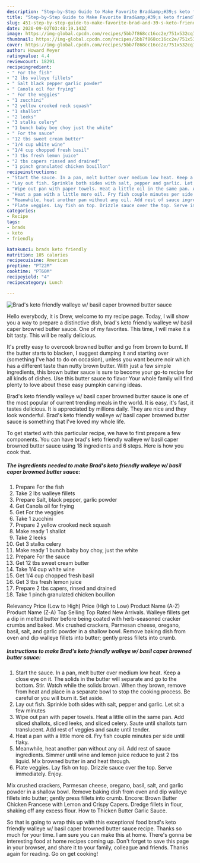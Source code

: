 ```yaml
---
description: "Step-by-Step Guide to Make Favorite Brad&amp;#39;s keto friendly walleye w/ basil caper browned butter sauce"
title: "Step-by-Step Guide to Make Favorite Brad&amp;#39;s keto friendly walleye w/ basil caper browned butter sauce"
slug: 451-step-by-step-guide-to-make-favorite-brad-and-39-s-keto-friendly-walleye-w-basil-caper-browned-butter-sauce
date: 2020-09-02T03:48:19.143Z
image: https://img-global.cpcdn.com/recipes/5bb7f868cc16cc2e/751x532cq70/brads-keto-friendly-walleye-w-basil-caper-browned-butter-sauce-recipe-main-photo.jpg
thumbnail: https://img-global.cpcdn.com/recipes/5bb7f868cc16cc2e/751x532cq70/brads-keto-friendly-walleye-w-basil-caper-browned-butter-sauce-recipe-main-photo.jpg
cover: https://img-global.cpcdn.com/recipes/5bb7f868cc16cc2e/751x532cq70/brads-keto-friendly-walleye-w-basil-caper-browned-butter-sauce-recipe-main-photo.jpg
author: Howard Meyer
ratingvalue: 4.4
reviewcount: 18291
recipeingredient:
- " For the fish"
- "2 lbs walleye fillets"
- " Salt black pepper garlic powder"
- " Canola oil for frying"
- " For the veggies"
- "1 zucchini"
- "2 yellow crooked neck squash"
- "1 shallot"
- "2 leeks"
- "3 stalks celery"
- "1 bunch baby boy choy just the white"
- " For the sauce"
- "12 tbs sweet cream butter"
- "1/4 cup white wine"
- "1/4 cup chopped fresh basil"
- "3 tbs fresh lemon juice"
- "2 tbs capers rinsed and drained"
- "1 pinch granulated chicken bouillon"
recipeinstructions:
- "Start the sauce. In a pan, melt butter over medium low heat. Keep a close eye on it. The solids in the butter will separate and go to the bottom. Stir. Watch while the solids brown. When they brown, remove from heat and place in a separate bowl to stop the cooking process. Be careful or you will burn it. Set aside."
- "Lay out fish. Sprinkle both sides with salt, pepper and garlic. Let sit a few minutes"
- "Wipe out pan with paper towels. Heat a little oil in the same pan. Add sliced shallots, sliced leeks, and sliced celery. Saute until shallots turn translucent. Add rest of veggies and saute until tender."
- "Heat a pan with a little more oil. Fry fish couple minutes per side until flaky."
- "Meanwhile, heat another pan without any oil. Add rest of sauce ingredients. Simmer until wine and lemon juice reduce to just 2 tbs liquid. Mix browned butter in and heat through."
- "Plate veggies. Lay fish on top. Drizzle sauce over the top. Serve immediately. Enjoy."
categories:
- Recipe
tags:
- brads
- keto
- friendly

katakunci: brads keto friendly 
nutrition: 105 calories
recipecuisine: American
preptime: "PT22M"
cooktime: "PT60M"
recipeyield: "4"
recipecategory: Lunch

---
```



![Brad&#39;s keto friendly walleye w/ basil caper browned butter sauce](https://img-global.cpcdn.com/recipes/5bb7f868cc16cc2e/751x532cq70/brads-keto-friendly-walleye-w-basil-caper-browned-butter-sauce-recipe-main-photo.jpg)

Hello everybody, it is Drew, welcome to my recipe page. Today, I will show you a way to prepare a distinctive dish, brad&#39;s keto friendly walleye w/ basil caper browned butter sauce. One of my favorites. This time, I will make it a bit tasty. This will be really delicious.

It&#39;s pretty easy to overcook browned butter and go from brown to burnt. If the butter starts to blacken, I suggest dumping it and starting over (something I&#39;ve had to do on occasion), unless you want beurre noir which has a different taste than nutty brown butter. With just a few simple ingredients, this brown butter sauce is sure to become your go-to recipe for all kinds of dishes. Use this butter sauce to flavor Your whole family will find plenty to love about these easy pumpkin carving ideas.

Brad&#39;s keto friendly walleye w/ basil caper browned butter sauce is one of the most popular of current trending meals in the world. It is easy, it's fast, it tastes delicious. It is appreciated by millions daily. They are nice and they look wonderful. Brad&#39;s keto friendly walleye w/ basil caper browned butter sauce is something that I've loved my whole life.


To get started with this particular recipe, we have to first prepare a few components. You can have brad&#39;s keto friendly walleye w/ basil caper browned butter sauce using 18 ingredients and 6 steps. Here is how you cook that.

<!--inarticleads1-->

##### The ingredients needed to make Brad&#39;s keto friendly walleye w/ basil caper browned butter sauce:

1. Prepare  For the fish
1. Take 2 lbs walleye fillets
1. Prepare  Salt, black pepper, garlic powder
1. Get  Canola oil for frying
1. Get  For the veggies
1. Take 1 zucchini
1. Prepare 2 yellow crooked neck squash
1. Make ready 1 shallot
1. Take 2 leeks
1. Get 3 stalks celery
1. Make ready 1 bunch baby boy choy, just the white
1. Prepare  For the sauce
1. Get 12 tbs sweet cream butter
1. Take 1/4 cup white wine
1. Get 1/4 cup chopped fresh basil
1. Get 3 tbs fresh lemon juice
1. Prepare 2 tbs capers, rinsed and drained
1. Take 1 pinch granulated chicken bouillon


Relevancy Price (Low to High) Price (High to Low) Product Name (A-Z) Product Name (Z-A) Top Selling Top Rated New Arrivals. Walleye fillets get a dip in melted butter before being coated with herb-seasoned cracker crumbs and baked. Mix crushed crackers, Parmesan cheese, oregano, basil, salt, and garlic powder in a shallow bowl. Remove baking dish from oven and dip walleye fillets into butter; gently press fillets into crumb. 

<!--inarticleads2-->

##### Instructions to make Brad&#39;s keto friendly walleye w/ basil caper browned butter sauce:

1. Start the sauce. In a pan, melt butter over medium low heat. Keep a close eye on it. The solids in the butter will separate and go to the bottom. Stir. Watch while the solids brown. When they brown, remove from heat and place in a separate bowl to stop the cooking process. Be careful or you will burn it. Set aside.
1. Lay out fish. Sprinkle both sides with salt, pepper and garlic. Let sit a few minutes
1. Wipe out pan with paper towels. Heat a little oil in the same pan. Add sliced shallots, sliced leeks, and sliced celery. Saute until shallots turn translucent. Add rest of veggies and saute until tender.
1. Heat a pan with a little more oil. Fry fish couple minutes per side until flaky.
1. Meanwhile, heat another pan without any oil. Add rest of sauce ingredients. Simmer until wine and lemon juice reduce to just 2 tbs liquid. Mix browned butter in and heat through.
1. Plate veggies. Lay fish on top. Drizzle sauce over the top. Serve immediately. Enjoy.


Mix crushed crackers, Parmesan cheese, oregano, basil, salt, and garlic powder in a shallow bowl. Remove baking dish from oven and dip walleye fillets into butter; gently press fillets into crumb. Encore: Brown Butter Chicken Francese with Lemon and Crispy Capers. Dredge fillets in flour, shaking off any excess flour. How to Thicken Butter Garlic Sauce. 

So that is going to wrap this up with this exceptional food brad&#39;s keto friendly walleye w/ basil caper browned butter sauce recipe. Thanks so much for your time. I am sure you can make this at home. There's gonna be interesting food at home recipes coming up. Don't forget to save this page in your browser, and share it to your family, colleague and friends. Thanks again for reading. Go on get cooking!

